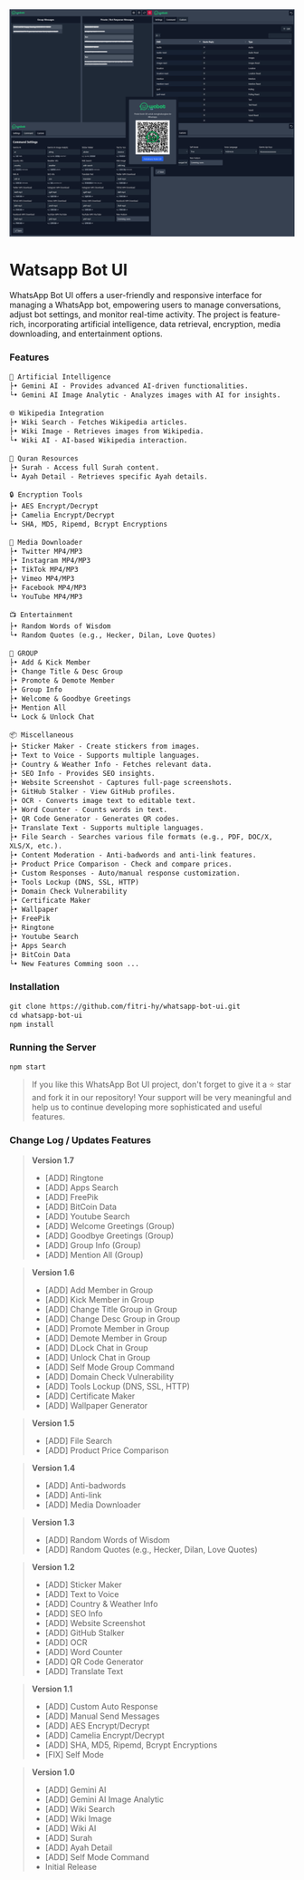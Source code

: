 <img src="./public/z.png">

# Watsapp Bot UI

WhatsApp Bot UI offers a user-friendly and responsive interface for managing a WhatsApp bot, empowering users to manage conversations, adjust bot settings, and monitor real-time activity. The project is feature-rich, incorporating artificial intelligence, data retrieval, encryption, media downloading, and entertainment options.

### Features

```
🤖 Artificial Intelligence
├• Gemini AI - Provides advanced AI-driven functionalities.
└• Gemini AI Image Analytic - Analyzes images with AI for insights.

🌐 Wikipedia Integration
├• Wiki Search - Fetches Wikipedia articles.
├• Wiki Image - Retrieves images from Wikipedia.
└• Wiki AI - AI-based Wikipedia interaction.

🕌 Quran Resources
├• Surah - Access full Surah content.
└• Ayah Detail - Retrieves specific Ayah details.

🔒 Encryption Tools
├• AES Encrypt/Decrypt
├• Camelia Encrypt/Decrypt
└• SHA, MD5, Ripemd, Bcrypt Encryptions

📁 Media Downloader
├• Twitter MP4/MP3
├• Instagram MP4/MP3
├• TikTok MP4/MP3
├• Vimeo MP4/MP3
├• Facebook MP4/MP3
└• YouTube MP4/MP3

📺 Entertainment
├• Random Words of Wisdom
└• Random Quotes (e.g., Hecker, Dilan, Love Quotes)

💬 GROUP
├• Add & Kick Member
├• Change Title & Desc Group
├• Promote & Demote Member
├• Group Info
├• Welcome & Goodbye Greetings
├• Mention All
└• Lock & Unlock Chat

📦 Miscellaneous
├• Sticker Maker - Create stickers from images.
├• Text to Voice - Supports multiple languages.
├• Country & Weather Info - Fetches relevant data.
├• SEO Info - Provides SEO insights.
├• Website Screenshot - Captures full-page screenshots.
├• GitHub Stalker - View GitHub profiles.
├• OCR - Converts image text to editable text.
├• Word Counter - Counts words in text.
├• QR Code Generator - Generates QR codes.
├• Translate Text - Supports multiple languages.
├• File Search - Searches various file formats (e.g., PDF, DOC/X, XLS/X, etc.).
├• Content Moderation - Anti-badwords and anti-link features.
├• Product Price Comparison - Check and compare prices.
├• Custom Responses - Auto/manual response customization.
├• Tools Lockup (DNS, SSL, HTTP)
├• Domain Check Vulnerability
├• Certificate Maker
├• Wallpaper
├• FreePik
├• Ringtone
├• Youtube Search
├• Apps Search
├• BitCoin Data
└• New Features Comming soon ...
```

### Installation

```
git clone https://github.com/fitri-hy/whatsapp-bot-ui.git
cd whatsapp-bot-ui
npm install
```

### Running the Server

```
npm start
```

> If you like this WhatsApp Bot UI project, don't forget to give it a ⭐ star and fork it in our repository! Your support will be very meaningful and help us to continue developing more sophisticated and useful features.

### Change Log / Updates Features

> **Version 1.7**
> - [ADD] Ringtone
> - [ADD] Apps Search
> - [ADD] FreePik
> - [ADD] BitCoin Data
> - [ADD] Youtube Search
> - [ADD] Welcome Greetings (Group)
> - [ADD] Goodbye Greetings (Group)
> - [ADD] Group Info (Group)
> - [ADD] Mention All (Group)

> **Version 1.6**
> - [ADD] Add Member in Group
> - [ADD] Kick Member in Group
> - [ADD] Change Title Group in Group
> - [ADD] Change Desc Group in Group
> - [ADD] Promote Member in Group
> - [ADD] Demote Member in Group
> - [ADD] DLock Chat in Group
> - [ADD] Unlock Chat in Group
> - [ADD] Self Mode Group Command
> - [ADD] Domain Check Vulnerability
> - [ADD] Tools Lockup (DNS, SSL, HTTP)
> - [ADD] Certificate Maker
> - [ADD] Wallpaper Generator

> **Version 1.5**
> - [ADD] File Search
> - [ADD] Product Price Comparison

> **Version 1.4**
> - [ADD] Anti-badwords
> - [ADD] Anti-link
> - [ADD] Media Downloader

> **Version 1.3**
> - [ADD] Random Words of Wisdom
> - [ADD] Random Quotes (e.g., Hecker, Dilan, Love Quotes)
 
> **Version 1.2**
> - [ADD] Sticker Maker
> - [ADD] Text to Voice
> - [ADD] Country & Weather Info
> - [ADD] SEO Info
> - [ADD] Website Screenshot
> - [ADD] GitHub Stalker 
> - [ADD] OCR
> - [ADD] Word Counter
> - [ADD] QR Code Generator
> - [ADD] Translate Text

> **Version 1.1**
> - [ADD] Custom Auto Response
> - [ADD] Manual Send Messages
> - [ADD] AES Encrypt/Decrypt
> - [ADD] Camelia Encrypt/Decrypt
> - [ADD] SHA, MD5, Ripemd, Bcrypt Encryptions
> - [FIX] Self Mode

> **Version 1.0**
> - [ADD] Gemini AI
> - [ADD] Gemini AI Image Analytic
> - [ADD] Wiki Search
> - [ADD] Wiki Image
> - [ADD] Wiki AI
> - [ADD] Surah
> - [ADD] Ayah Detail
> - [ADD] Self Mode Command
> - Initial Release
